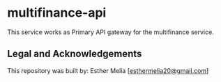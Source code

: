 # multifinance-api

This service works as Primary API gateway for the multifinance service.

## Legal and Acknowledgements

This repository was built by:
Esther Melia \[[esthermelia20@gmail.com](mailto:esthermelia20@gmail.com)]

